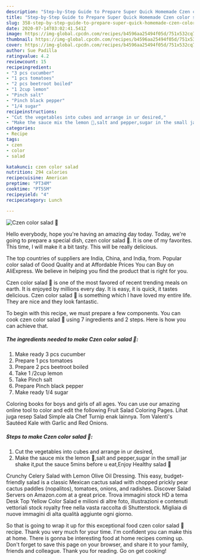 ```yaml
---
description: "Step-by-Step Guide to Prepare Super Quick Homemade Czen color salad 🥗"
title: "Step-by-Step Guide to Prepare Super Quick Homemade Czen color salad 🥗"
slug: 358-step-by-step-guide-to-prepare-super-quick-homemade-czen-color-salad
date: 2020-07-14T03:02:41.541Z
image: https://img-global.cpcdn.com/recipes/b4596aa25494f05d/751x532cq70/czen-color-salad-🥗-recipe-main-photo.jpg
thumbnail: https://img-global.cpcdn.com/recipes/b4596aa25494f05d/751x532cq70/czen-color-salad-🥗-recipe-main-photo.jpg
cover: https://img-global.cpcdn.com/recipes/b4596aa25494f05d/751x532cq70/czen-color-salad-🥗-recipe-main-photo.jpg
author: Sue Padilla
ratingvalue: 4.2
reviewcount: 15
recipeingredient:
- "3 pcs cucumber"
- "1 pcs tomatoes"
- "2 pcs beetroot boiled"
- "1 2cup lemon"
- "Pinch salt"
- "Pinch black pepper"
- "1/4 sugar"
recipeinstructions:
- "Cut the vegetables into cubes and arrange in ur desired,"
- "Make the sauce mix the lemon 🍋,salt and pepper,sugar in the small jar shake it,put the sauce 5mins before u eat,Enjoy Healthy salad 🥗"
categories:
- Recipe
tags:
- czen
- color
- salad

katakunci: czen color salad 
nutrition: 294 calories
recipecuisine: American
preptime: "PT34M"
cooktime: "PT55M"
recipeyield: "4"
recipecategory: Lunch

---
```



![Czen color salad 🥗](https://img-global.cpcdn.com/recipes/b4596aa25494f05d/751x532cq70/czen-color-salad-🥗-recipe-main-photo.jpg)

Hello everybody, hope you're having an amazing day today. Today, we're going to prepare a special dish, czen color salad 🥗. It is one of my favorites. This time, I will make it a bit tasty. This will be really delicious.

The top countries of suppliers are India, China, and India, from. Popular color salad of Good Quality and at Affordable Prices You can Buy on AliExpress. We believe in helping you find the product that is right for you.

Czen color salad 🥗 is one of the most favored of recent trending meals on earth. It is enjoyed by millions every day. It is easy, it is quick, it tastes delicious. Czen color salad 🥗 is something which I have loved my entire life. They are nice and they look fantastic.


To begin with this recipe, we must prepare a few components. You can cook czen color salad 🥗 using 7 ingredients and 2 steps. Here is how you can achieve that.

<!--inarticleads1-->

##### The ingredients needed to make Czen color salad 🥗:

1. Make ready 3 pcs cucumber
1. Prepare 1 pcs tomatoes
1. Prepare 2 pcs beetroot boiled
1. Take 1 /2cup lemon
1. Take Pinch salt
1. Prepare Pinch black pepper
1. Make ready 1/4 sugar


Coloring books for boys and girls of all ages. You can use our amazing online tool to color and edit the following Fruit Salad Coloring Pages. Lihat juga resep Salad Simple ala Chef Turnip enak lainnya. Tom Valenti&#39;s Sautéed Kale with Garlic and Red Onions. 

<!--inarticleads2-->

##### Steps to make Czen color salad 🥗:

1. Cut the vegetables into cubes and arrange in ur desired,
1. Make the sauce mix the lemon 🍋,salt and pepper,sugar in the small jar shake it,put the sauce 5mins before u eat,Enjoy Healthy salad 🥗


Crunchy Celery Salad with Lemon Olive Oil Dressing. This easy, budget-friendly salad is a classic Mexican cactus salad with chopped prickly pear cactus paddles (nopalitos), tomatoes, onions, and radishes. Discover Salad Servers on Amazon.com at a great price. Trova immagini stock HD a tema Desk Top Yellow Color Salad e milioni di altre foto, illustrazioni e contenuti vettoriali stock royalty free nella vasta raccolta di Shutterstock. Migliaia di nuove immagini di alta qualità aggiunte ogni giorno. 

So that is going to wrap it up for this exceptional food czen color salad 🥗 recipe. Thank you very much for your time. I'm confident you can make this at home. There is gonna be interesting food at home recipes coming up. Don't forget to save this page on your browser, and share it to your family, friends and colleague. Thank you for reading. Go on get cooking!
